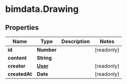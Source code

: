 # bimdata.Drawing

## Properties

Name | Type | Description | Notes
------------ | ------------- | ------------- | -------------
**id** | **Number** |  | [readonly] 
**content** | **String** |  | 
**creator** | [**User**](User.md) |  | [readonly] 
**createdAt** | **Date** |  | [readonly] 



